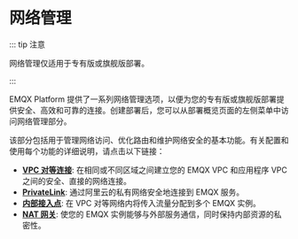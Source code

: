 # 网络管理

::: tip 注意

网络管理仅适用于专有版或旗舰版部署。

:::

EMQX Platform 提供了一系列网络管理选项，以便为您的专有版或旗舰版部署提供安全、高效和可靠的连接。创建部署后，您可以从部署概览页面的左侧菜单中访问网络管理部分。

该部分包括用于管理网络访问、优化路由和维护网络安全的基本功能。有关配置和使用每个功能的详细说明，请点击以下链接：

- **[VPC 对等连接](./vpc_peering.md)**: 在相同或不同区域之间建立您的 EMQX VPC 和应用程序 VPC 之间的安全、直接的网络连接。
- **[PrivateLink](./privatelink.md)**: 通过阿里云的私有网络安全地连接到 EMQX 服务。
- **[内部接入点](../vas/intranet-lb.md)**: 在 VPC 对等网络内将传入流量分配到多个 EMQX 实例。
- **[NAT 网关](../vas/nat-gateway.md)**: 使您的 EMQX 实例能够与外部服务通信，同时保持内部资源的私密性。